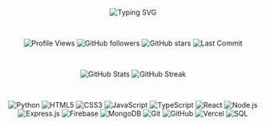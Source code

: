 <!--
**IpManA/IpManA** is a ✨ _special_ ✨ repository because its `README.md` (this file) appears on your GitHub profile.

Here are some ideas to get you started:

- 🔭 I’m currently working on ...
- 🌱 I’m currently learning ...
- 👯 I’m looking to collaborate on ...
- 🤔 I’m looking for help with ...
- 💬 Ask me about ...
- 📫 How to reach me: ...
- 😄 Pronouns: ...
- ⚡ Fun fact: ...
-->

<div align="center">

![Typing SVG](https://readme-typing-svg.herokuapp.com?color=%2336BCF7&lines=Welcome👋+to+my+GitHub+Profile;Feel+free+to+explore+my+projects;Reach+out+for+collaborations!)

<br>

![Profile Views](https://komarev.com/ghpvc/?username=IpManA)
![GitHub followers](https://img.shields.io/github/followers/IpManA?style=social)
![GitHub stars](https://img.shields.io/github/stars/IpManA/IpManA?style=social)
![Last Commit](https://img.shields.io/github/last-commit/IpManA/IpManA.svg)

<br>

![GitHub Stats](https://github-readme-stats.vercel.app/api?username=IpManA&show_icons=true&theme=radical)
![GitHub Streak](https://github-readme-streak-stats.herokuapp.com/?user=IpManA&theme=radical)

<br>

![Python](https://img.shields.io/badge/-Python-3776AB?style=flat-square&logo=python&logoColor=white)
![HTML5](https://img.shields.io/badge/-HTML5-E34F26?logo=html5&logoColor=fff)
![CSS3](https://img.shields.io/badge/-CSS3-1572B6?logo=css3)
![JavaScript](https://img.shields.io/badge/-JavaScript-F7DF1E?logo=javascript&logoColor=black)
![TypeScript](https://img.shields.io/badge/-TypeScript-007ACC?logo=typescript&logoColor=fff)
![React](https://img.shields.io/badge/-React-61DAFB?logo=react&logoColor=black)
![Node.js](https://img.shields.io/badge/-Node.js-339933?logo=node.js&logoColor=fff)
![Express.js](https://img.shields.io/badge/-Express.js-000?logo=express)
![Firebase](https://img.shields.io/badge/-Firebase-FFCA28?logo=firebase&logoColor=000)
![MongoDB](https://img.shields.io/badge/-MongoDB-47A248?logo=mongodb&logoColor=fff)
![Git](https://img.shields.io/badge/-Git-F05032?logo=git&logoColor=fff)
![GitHub](https://img.shields.io/badge/-GitHub-181717?logo=github)
![Vercel](https://img.shields.io/badge/-Vercel-000?logo=vercel)
![SQL](https://img.shields.io/badge/-SQL-00000F?style=flat-square&logo=sqlite&logoColor=white)

</div>








